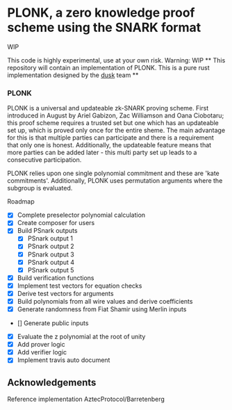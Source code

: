 # PLONK, a zero knowledge proof scheme using the SNARK format

WIP

This code is highly experimental, use at your own risk.
Warning: WIP
** This repository will contain an implementation of PLONK. This is a pure rust implementation designed by the [dusk](https://dusk.network) team ** 

### PLONK
PLONK is a universal and updateable zk-SNARK proving scheme. First 
introduced in August by Ariel Gabizon, Zac Williamson and Oana Ciobotaru; 
this proof scheme requires a trusted set but one which has an updateable 
set up, which is proved only once for the entire sheme. The main advantage 
for this is that multiple parties can participate and there is a 
requirement that only one is honest. Additionally, the updateable feature 
means that more parties can be added later - this multi party set up 
leads to a consecutive participation. 

PLONK relies upon one single polynomial commitment and these are 'kate commitments'. Additionally, PLONK uses permutation arguments where the 
subgroup is evaluated. 

Roadmap 
- [x] Complete preselector polynomial calculation
- [x] Create composer for users
- [x] Build PSnark outputs
   - [x] PSnark output 1 
   - [x] PSnark output 2 
   - [x] PSnark output 3 
   - [x] PSnark output 4 
   - [x] PSnark output 5 
- [x] Build verification functions
- [x] Implement test vectors for equation checks
- [x] Derive test vectors for arguments
- [x] Build polynomials from all wire values and derive coefficients 
- [x] Generate randomness from Fiat Shamir using Merlin inputs
- [] Generate public inputs 
- [x] Evaluate the z polynomial at the root of unity 
- [x] Add prover logic
- [x] Add verifier logic
- [x] Implement travis auto document 

## Acknowledgements
Reference implementation AztecProtocol/Barretenberg
